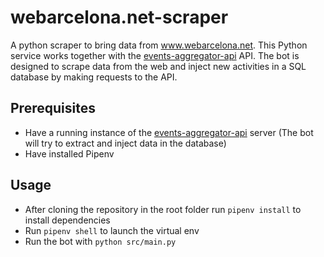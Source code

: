 # webarcelona.net-scraper
A python scraper to bring data from www.webarcelona.net.
This Python service works together with the  [events-aggregator-api](https://github.com/jlgamez/events-aggregator-api) API.
The bot is designed to scrape data from the web and inject new activities in a SQL database by making requests to the API. 
## Prerequisites
* Have a running instance of the [events-aggregator-api](https://github.com/jlgamez/events-aggregator-api) server (The bot will try to extract and inject data in the database)
* Have installed Pipenv


## Usage
* After cloning the repository in the root folder run `pipenv install` to install dependencies
* Run `pipenv shell` to launch the virtual env
* Run the bot with `python src/main.py`
